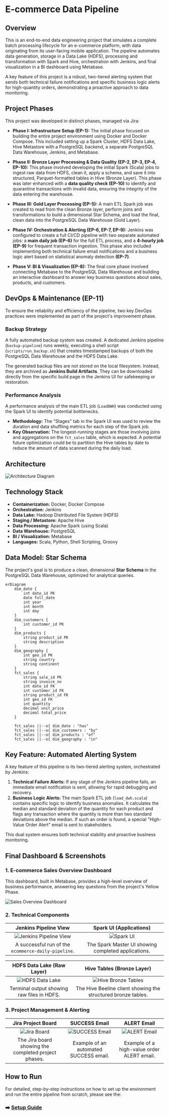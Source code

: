 # E-commerce Data Pipeline

## Overview

This is an end-to-end data engineering project that simulates a complete batch processing lifecycle for an e-commerce platform, with data originating from its user-facing mobile application. The pipeline automates data generation, storage in a Data Lake (HDFS), processing and transformation with Spark and Hive, orchestration with Jenkins, and final visualization in a BI dashboard using Metabase.

A key feature of this project is a robust, two-tiered alerting system that sends both technical failure notifications and specific business logic alerts for high-quantity orders, demonstrating a proactive approach to data monitoring.

## Project Phases

This project was developed in distinct phases, managed via Jira:

-   **Phase I: Infrastructure Setup (EP-1):** The initial phase focused on building the entire project environment using Docker and Docker Compose. This included setting up a Spark Cluster, HDFS Data Lake, Hive Metastore with a PostgreSQL backend, a separate PostgreSQL Data Warehouse, Jenkins, and Metabase.

-   **Phase II: Bronze Layer Processing & Data Quality (EP-2, EP-3, EP-4, EP-10):** This phase involved developing the initial Spark (Scala) jobs to ingest raw data from HDFS, clean it, apply a schema, and save it into structured, Parquet-formatted tables in Hive (Bronze Layer). This phase was later enhanced with a **data quality check (EP-10)** to identify and quarantine transactions with invalid data, ensuring the integrity of the data entering the warehouse.

-   **Phase III: Gold Layer Processing (EP-5):** A main ETL Spark job was created to read from the clean Bronze layer, perform joins and transformations to build a dimensional Star Schema, and load the final, clean data into the PostgreSQL Data Warehouse (Gold Layer).

-   **Phase IV: Orchestration & Alerting (EP-6, EP-7, EP-9):** Jenkins was configured to create a full CI/CD pipeline with two separate automated jobs: a **main daily job (EP-6)** for the full ETL process, and a **4-hourly job (EP-9)** for frequent transaction ingestion. This phase also included implementing both technical failure email notifications and a business logic alert based on statistical anomaly detection **(EP-7)**.

-   **Phase V: BI & Visualization (EP-8):** The final core phase involved connecting Metabase to the PostgreSQL Data Warehouse and building an interactive dashboard to answer key business questions about sales, products, and customers.

## DevOps & Maintenance (EP-11)

To ensure the reliability and efficiency of the pipeline, two key DevOps practices were implemented as part of the project's improvement phase.

### Backup Strategy
A fully automated backup system was created. A dedicated Jenkins pipeline (`backup-pipeline`) runs weekly, executing a shell script (`scripts/run_backup.sh`) that creates timestamped backups of both the PostgreSQL Data Warehouse and the HDFS Data Lake.

The generated backup files are not stored on the local filesystem. Instead, they are archived as **Jenkins Build Artifacts**. They can be downloaded directly from the specific build page in the Jenkins UI for safekeeping or restoration.

### Performance Analysis
A performance analysis of the main ETL job (`LoadDWH`) was conducted using the Spark UI to identify potential bottlenecks.
-   **Methodology:** The "Stages" tab in the Spark UI was used to review the duration and data shuffling metrics for each step of the Spark job.
-   **Key Observation:** The longest-running stages are those involving joins and aggregations on the `fct_sales` table, which is expected. A potential future optimization could be to partition the Hive tables by date to reduce the amount of data scanned during the daily load.

## Architecture

![Architecture Diagram](docs/images/architecture_diagram.png)

## Technology Stack

-   **Containerization:** Docker, Docker Compose
-   **Orchestration:** Jenkins
-   **Data Lake:** Hadoop Distributed File System (HDFS)
-   **Staging / Metastore:** Apache Hive
-   **Data Processing:** Apache Spark (using Scala)
-   **Data Warehouse:** PostgreSQL
-   **BI / Visualization:** Metabase
-   **Languages:** Scala, Python, Shell Scripting, Groovy

## Data Model: Star Schema

The project's goal is to produce a clean, dimensional **Star Schema** in the PostgreSQL Data Warehouse, optimized for analytical queries.

```mermaid
erDiagram
    dim_date {
        int date_id PK
        date full_date
        int year
        int month
        int day
    }
    dim_customers {
        int customer_id PK
    }
    dim_products {
        string product_id PK
        string description
    }
    dim_geography {
        int geo_id PK
        string country
        string continent
    }
    fct_sales {
        string sale_id PK
        string invoice_no
        int date_id FK
        int customer_id FK
        string product_id FK
        int geo_id FK
        int quantity
        decimal unit_price
        decimal total_price
    }

    fct_sales ||--o{ dim_date : "has"
    fct_sales ||--o{ dim_customers : "by"
    fct_sales ||--o{ dim_products : "of"
    fct_sales ||--o{ dim_geography : "in"
```

## Key Feature: Automated Alerting System

A key feature of this pipeline is its two-tiered alerting system, orchestrated by Jenkins:

1.  **Technical Failure Alerts:** If any stage of the Jenkins pipeline fails, an immediate email notification is sent, allowing for rapid debugging and recovery.
2.  **Business Logic Alerts:** The main Spark ETL job (`load_dwh.scala`) contains specific logic to identify business anomalies. It calculates the median and standard deviation of the quantity for each product and flags any transaction where the quantity is more than two standard deviations above the median. If such an order is found, a special "High-Value Order Alert" email is sent to stakeholders.

This dual system ensures both technical stability and proactive business monitoring.

## Final Dashboard & Screenshots

### 1. E-commerce Sales Overview Dashboard

This dashboard, built in Metabase, provides a high-level overview of business performance, answering key questions from the project's Yellow Phase.

![Sales Overview Dashboard](docs/images/metabase_dashboard.png)

### 2. Technical Components

| Jenkins Pipeline View | Spark UI (Applications) |
| :---: | :---: |
| ![Jenkins Pipeline View](docs/images/jenkins_pipeline_success.png) | ![Spark UI](docs/images/spark_ui_applications.png) |
| A successful run of the `ecommerce-daily-pipeline`. | The Spark Master UI showing completed applications. |

| HDFS Data Lake (Raw Layer) | Hive Tables (Bronze Layer) |
| :---: | :---: |
| ![HDFS Data Lake](docs/images/hdfs_data_lake.png) | ![Hive Bronze Tables](docs/images/hive_bronze_tables.png) |
| Terminal output showing raw files in HDFS. | The Hive Beeline client showing the structured bronze tables. |

### 3. Project Management & Alerting

| Jira Project Board | SUCCESS Email | ALERT Email |
| :---: | :---: | :---: |
| ![Jira Board](docs/images/jira_board.png) | ![SUCCESS Email](docs/images/email_success.png) | ![ALERT Email](docs/images/email_alert.png) |
| The Jira board showing the completed project phases. | Example of an automated SUCCESS email. | Example of a high-value order ALERT email. |

## How to Run

For detailed, step-by-step instructions on how to set up the environment and run the entire pipeline from scratch, please see the:

### ➡️ **[Setup Guide](SETUP_GUIDE.md)**